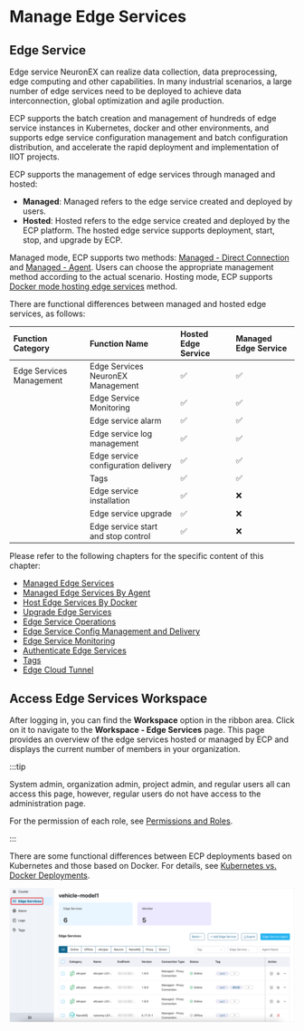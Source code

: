 # Manage Edge Services

## Edge Service

Edge service NeuronEX can realize data collection, data preprocessing, edge computing and other capabilities. In many industrial scenarios, a large number of edge services need to be deployed to achieve data interconnection, global optimization and agile production.

ECP supports the batch creation and management of hundreds of edge service instances in Kubernetes, docker and other environments, and supports edge service configuration management and batch configuration distribution, and accelerate the rapid deployment and implementation of IIOT projects.

ECP supports the management of edge services through managed and hosted:
- **Managed**: Managed refers to the edge service created and deployed by users.
- **Hosted**: Hosted refers to the edge service created and deployed by the ECP platform. The hosted edge service supports deployment, start, stop, and upgrade by ECP.

Managed mode, ECP supports two methods: [Managed - Direct Connection](./batch_import.md) and [ Managed - Agent](./edge_agent_management.md). Users can choose the appropriate management method according to the actual scenario.
Hosting mode, ECP supports [Docker mode hosting edge services](./batch_install.md) method.

There are functional differences between managed and hosted edge services, as follows:

|Function Category| Function Name | Hosted Edge Service | Managed Edge Service |
| :--------------| :-------| :----| :----|
|Edge Services Management|Edge Services NeuronEX Management|✅|✅|
||Edge Service Monitoring|✅|✅|
||Edge service alarm|✅|✅|
||Edge service log management|✅|✅|
||Edge service configuration delivery|✅|✅|
||Tags|✅|✅|
||Edge service installation|✅|❌|
||Edge service upgrade|✅|❌|
||Edge service start and stop control|✅|❌|

Please refer to the following chapters for the specific content of this chapter:

- [Managed Edge Services](batch_import)
- [Managed Edge Services By Agent](edge_agent_management)
- [Host Edge Services By Docker](batch_intall)
- [Upgrade Edge Services](batch_upgrade)
- [Edge Service Operations](edge_ops)
- [Edge Service Config Management and Delivery](edge_resource_management)
- [Edge Service Monitoring](edge_project_statistics)
- [Authenticate Edge Services](e2c)
- [Tags](batch_tag)
- [Edge Cloud Tunnel](edge_cloud_tunnel)

## Access Edge Services Workspace

After logging in, you can find the **Workspace** option in the ribbon area. Click on it to navigate to the **Workspace - Edge Services** page. This page provides an overview of the edge services hosted or managed by ECP and displays the current number of members in your organization. 

:::tip

System admin, organization admin, project admin, and regular users all can access this page, however, regular users do not have access to the administration page.

For the permission of each role, see [Permissions and Roles](../acl/authorize.md#permissions-and-roles).

:::

There are some functional differences between ECP deployments based on Kubernetes and those based on Docker. For details, see [Kubernetes vs. Docker Deployments](../install/introduction.md#feature-difference-between-kubernetes-and-docker-deployment).


![edge-list](./_assets/edge-list.png) 


